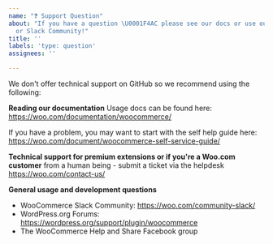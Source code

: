 ```yaml
---
name: "❓ Support Question"
about: "If you have a question \U0001F4AC please see our docs or use our forums, helpdesk,
  or Slack Community!"
title: ''
labels: 'type: question'
assignees: ''

---
```


We don't offer technical support on GitHub so we recommend using the following:

**Reading our documentation**
Usage docs can be found here: https://woo.com/documentation/woocommerce/

If you have a problem, you may want to start with the self help guide here: https://woo.com/document/woocommerce-self-service-guide/

**Technical support for premium extensions or if you're a Woo.com customer**
 from a human being - submit a ticket via the helpdesk
https://woo.com/contact-us/

**General usage and development questions**
- WooCommerce Slack Community: https://woo.com/community-slack/
- WordPress.org Forums: https://wordpress.org/support/plugin/woocommerce
- The WooCommerce Help and Share Facebook group
